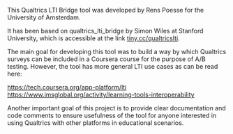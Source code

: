 This Qualtrics LTI Bridge tool was developed by Rens Poesse for the University of Amsterdam.

It has been based on qualtrics_lti_bridge by Simon Wiles at Stanford University,
which is accessible at the link [tiny.cc/qualtricslti](http://tiny.cc/qualtricslti).

The main goal for developing this tool was to build a way by which Qualtrics surveys can be included
in a Coursera course for the purpose of A/B testing. However, the tool has more general LTI use cases
as can be read here:

https://tech.coursera.org/app-platform/lti
https://www.imsglobal.org/activity/learning-tools-interoperability

Another important goal of this project is to provide clear documentation and code comments to ensure
usefulness of the tool for anyone interested in using Qualtrics with other platforms in educational scenarios.